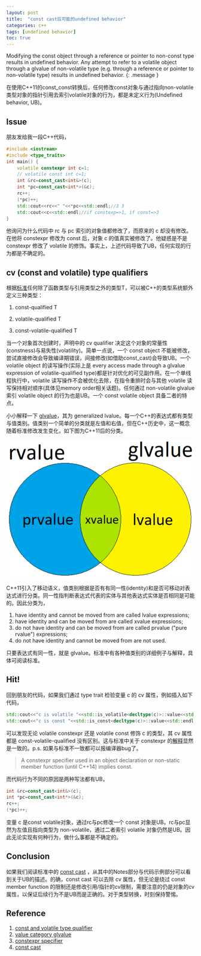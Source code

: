 ```yaml
---
layout: post
title:  "const cast后可能的undefined behavior"
categories: c++
tags: [undefined behavior]
toc: true
--- 
```

Modifying the const object through a reference or pointer to non-const type results in undefined behavior. Any attempt to refer to a volatile object through a glvalue of non-volatile type (e.g. through a reference or pointer to non-volatile type) results in undefined behavior.
{: .message }

在使用C++11的const_const转换后，任何修改const对象与通过指向non-volatile类型对象的指针引用去索引volatile对象的行为，都是未定义行为(Undefined behavior, UB)。

## Issue

朋友发给我一段C++代码，

```cpp
#include <iostream>
#include <type_traits>
int main() {
    volatile constexpr int c=1;
    // volatile const int c=1;
    int &rc=const_cast<int&>(c);
    int *pc=const_cast<int*>(&c);
    rc++;
    (*pc)++;
    std::cout<<rc<<" "<<*pc<<std::endl;//3 3
    std::cout<<c<<std::endl;//if constexp=>1, if const=>3
}
```

他询问为什么代码中 rc 与 pc 索引的对象值都修改了，而原来的 c 却没有修改。在他将 constexpr 修改为 const 后，对象 c 的值真实被修改了。他疑惑是不是 constexpr 修改了 volatile 的修饰。事实上，上述代码导致了UB，任何实现的行为都是不确定的。

## cv (const and volatile) type qualifiers

根据[标准](https://en.cppreference.com/w/cpp/language/cv)任何除了函数类型与引用类型之外的类型T，可以被C++的类型系统额外定义三种类型：

1) const-qualified T

2) volatile-qualified T 

3) const-volatile-qualified T

当一个对象首次创建时，声明中的 cv qualifier 决定这个对象的常量性(constness)与易失性(volatility)。简单一点说，一个 const object 不能被修改，尝试直接修改会导致编译期错误，间接修改(如借助const_cast)会导致UB。一个 volatile object 的读写操作(实际上是 every access made through a glvalue expression of volatile-qualified type)都是针对优化的可见副作用。在一个单线程执行中，volatile 读写操作不会被优化去除，在指令重排时会与其他 volatile 读写保持相对顺序(具体见memory order相关话题)。任何通过 non-volatile glvalue 索引 volatile object 的行为也是UB。一个 const volatile object 具备二者的特点。

小小解释一下 [glvalue](https://en.cppreference.com/w/cpp/language/value_category#glvalue)，其为 generalized lvalue。每一个C++的表达式都有类型与值类别。值类别一个简单的分类就是左值和右值，但在C++历史中，这一概念随着标准修改发生变化，如下图为C++11后的分类。

![value category](/images/value_category.png)

C++11引入了移动语义，值类别根据是否有有同一性(identity)和是否可移动对表达式进行分类。同一性指判断表达式代表的实体与其他表达式实体是否相同是可能的。因此分类为，
1. have identity and cannot be moved from are called lvalue expressions;
2. have identity and can be moved from are called xvalue expressions;
3. do not have identity and can be moved from are called prvalue ("pure rvalue") expressions;
4. do not have identity and cannot be moved from are not used.

只要表达式有同一性，就是 glvalue。标准中有各种值类别的详细例子与解释，具体可阅读标准。

## Hit!

回到朋友的代码，如果我们通过 type trait 检验变量 c 的 cv 属性，例如插入如下代码，

```cpp
std::cout<<"c is volatile "<<std::is_volatile<decltype(c)>::value<<std::endl;
std::cout<<"c is const "<<std::is_const<decltype(c)>::value<<std::endl;
```

可以发现无论 volatile constexpr 还是 volatile const 修饰 c 的类型，其 cv 属性都是 const-volatile-qualified 没有区别。这与标准中关于 constexpr 的[解释](https://en.cppreference.com/w/cpp/language/constexpr)显然是一致的。p.s. 如果与标准不一致都可以报编译器bug了。
> A constexpr specifier used in an object declaration or non-static member function (until C++14) implies const.

而代码行为不同的原因是两种写法都有UB，
```cpp
int &rc=const_cast<int&>(c);
int *pc=const_cast<int*>(&c);
rc++;
(*pc)++;
```
变量 c 是const volatile对象，通过rc与pc修改一个 const 对象是UB。rc与pc显然为左值且指向类型为 non-volatile，通过二者索引 volatile 对象仍然是UB。因此无论实现有何种行为，做什么事都是不确定的。

## Conclusion

如果我们阅读标准中的 [const cast](https://en.cppreference.com/w/cpp/language/const_cast) ，从其中的Notes部分与代码示例部分可以看到关于UB的描述。的确，const cast 可以去除 cv 属性，但无论是绕过 const member function 的限制还是修改引用/指针的cv限制，需要注意的仍是对象的cv属性，以保证后续行为不是UB而是正确的。对于类型转换，时刻保持警惕。

## Reference
1. [const and volatile type qualifier](https://en.cppreference.com/w/cpp/language/cv)
2. [value category glvalue](https://en.cppreference.com/w/cpp/language/value_category#glvalue)
3. [constexpr specifier](https://en.cppreference.com/w/cpp/language/constexpr)
4. [const cast](https://en.cppreference.com/w/cpp/language/const_cast)